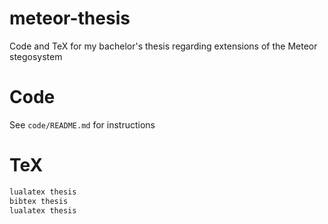 # meteor-thesis
Code and TeX for my bachelor's thesis regarding extensions of the Meteor stegosystem

# Code
See `code/README.md` for instructions

# TeX
```sh
lualatex thesis
bibtex thesis
lualatex thesis
```
